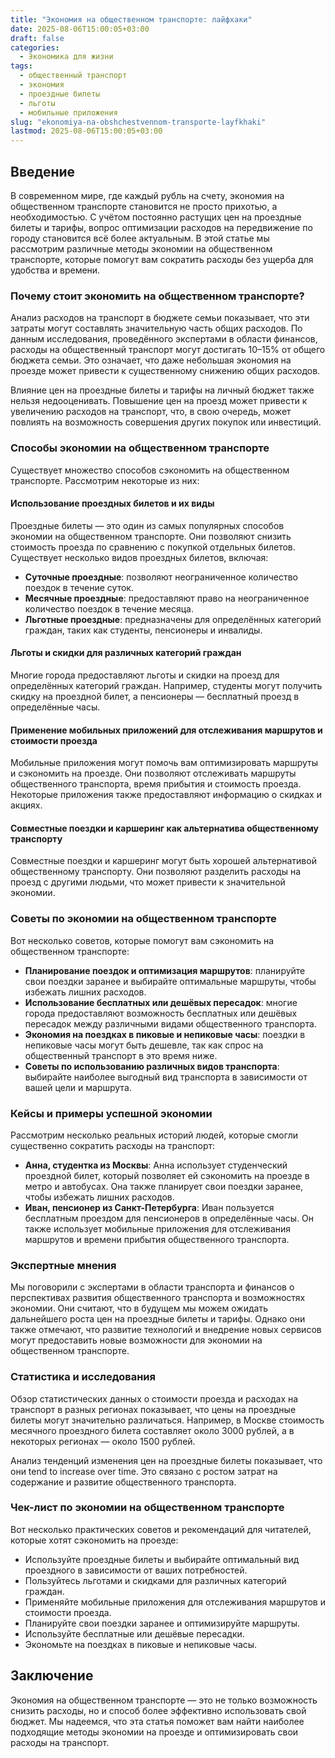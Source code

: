 ```yaml
---
title: "Экономия на общественном транспорте: лайфхаки"
date: 2025-08-06T15:00:05+03:00
draft: false
categories:
  - Экономика для жизни
tags:
  - общественный транспорт
  - экономия
  - проездные билеты
  - льготы
  - мобильные приложения
slug: "ekonomiya-na-obshchestvennom-transporte-layfkhaki"
lastmod: 2025-08-06T15:00:05+03:00
---
```




## Введение

В современном мире, где каждый рубль на счету, экономия на общественном транспорте становится не просто прихотью, а необходимостью. С учётом постоянно растущих цен на проездные билеты и тарифы, вопрос оптимизации расходов на передвижение по городу становится всё более актуальным. В этой статье мы рассмотрим различные методы экономии на общественном транспорте, которые помогут вам сократить расходы без ущерба для удобства и времени.

### Почему стоит экономить на общественном транспорте?

Анализ расходов на транспорт в бюджете семьи показывает, что эти затраты могут составлять значительную часть общих расходов. По данным исследования, проведённого экспертами в области финансов, расходы на общественный транспорт могут достигать 10–15% от общего бюджета семьи. Это означает, что даже небольшая экономия на проезде может привести к существенному снижению общих расходов.

Влияние цен на проездные билеты и тарифы на личный бюджет также нельзя недооценивать. Повышение цен на проезд может привести к увеличению расходов на транспорт, что, в свою очередь, может повлиять на возможность совершения других покупок или инвестиций.

### Способы экономии на общественном транспорте

Существует множество способов сэкономить на общественном транспорте. Рассмотрим некоторые из них:

#### Использование проездных билетов и их виды

Проездные билеты — это один из самых популярных способов экономии на общественном транспорте. Они позволяют снизить стоимость проезда по сравнению с покупкой отдельных билетов. Существует несколько видов проездных билетов, включая:

- **Суточные проездные**: позволяют неограниченное количество поездок в течение суток.
- **Месячные проездные**: предоставляют право на неограниченное количество поездок в течение месяца.
- **Льготные проездные**: предназначены для определённых категорий граждан, таких как студенты, пенсионеры и инвалиды.

#### Льготы и скидки для различных категорий граждан

Многие города предоставляют льготы и скидки на проезд для определённых категорий граждан. Например, студенты могут получить скидку на проездной билет, а пенсионеры — бесплатный проезд в определённые часы.

#### Применение мобильных приложений для отслеживания маршрутов и стоимости проезда

Мобильные приложения могут помочь вам оптимизировать маршруты и сэкономить на проезде. Они позволяют отслеживать маршруты общественного транспорта, время прибытия и стоимость проезда. Некоторые приложения также предоставляют информацию о скидках и акциях.

#### Совместные поездки и каршеринг как альтернатива общественному транспорту

Совместные поездки и каршеринг могут быть хорошей альтернативой общественному транспорту. Они позволяют разделить расходы на проезд с другими людьми, что может привести к значительной экономии.

### Советы по экономии на общественном транспорте

Вот несколько советов, которые помогут вам сэкономить на общественном транспорте:

- **Планирование поездок и оптимизация маршрутов**: планируйте свои поездки заранее и выбирайте оптимальные маршруты, чтобы избежать лишних расходов.
- **Использование бесплатных или дешёвых пересадок**: многие города предоставляют возможность бесплатных или дешёвых пересадок между различными видами общественного транспорта.
- **Экономия на поездках в пиковые и непиковые часы**: поездки в непиковые часы могут быть дешевле, так как спрос на общественный транспорт в это время ниже.
- **Советы по использованию различных видов транспорта**: выбирайте наиболее выгодный вид транспорта в зависимости от вашей цели и маршрута.

### Кейсы и примеры успешной экономии

Рассмотрим несколько реальных историй людей, которые смогли существенно сократить расходы на транспорт:

- **Анна, студентка из Москвы**: Анна использует студенческий проездной билет, который позволяет ей сэкономить на проезде в метро и автобусах. Она также планирует свои поездки заранее, чтобы избежать лишних расходов.
- **Иван, пенсионер из Санкт-Петербурга**: Иван пользуется бесплатным проездом для пенсионеров в определённые часы. Он также использует мобильные приложения для отслеживания маршрутов и времени прибытия общественного транспорта.

### Экспертные мнения

Мы поговорили с экспертами в области транспорта и финансов о перспективах развития общественного транспорта и возможностях экономии. Они считают, что в будущем мы можем ожидать дальнейшего роста цен на проездные билеты и тарифы. Однако они также отмечают, что развитие технологий и внедрение новых сервисов могут предоставить новые возможности для экономии на общественном транспорте.

### Статистика и исследования

Обзор статистических данных о стоимости проезда и расходах на транспорт в разных регионах показывает, что цены на проездные билеты могут значительно различаться. Например, в Москве стоимость месячного проездного билета составляет около 3000 рублей, а в некоторых регионах — около 1500 рублей.

Анализ тенденций изменения цен на проездные билеты показывает, что они tend to increase over time. Это связано с ростом затрат на содержание и развитие общественного транспорта.

### Чек-лист по экономии на общественном транспорте

Вот несколько практических советов и рекомендаций для читателей, которые хотят сэкономить на проезде:

- Используйте проездные билеты и выбирайте оптимальный вид проездного в зависимости от ваших потребностей.
- Пользуйтесь льготами и скидками для различных категорий граждан.
- Применяйте мобильные приложения для отслеживания маршрутов и стоимости проезда.
- Планируйте свои поездки заранее и оптимизируйте маршруты.
- Используйте бесплатные или дешёвые пересадки.
- Экономьте на поездках в пиковые и непиковые часы.

## Заключение

Экономия на общественном транспорте — это не только возможность снизить расходы, но и способ более эффективно использовать свой бюджет. Мы надеемся, что эта статья поможет вам найти наиболее подходящие методы экономии на проезде и оптимизировать свои расходы на транспорт.

